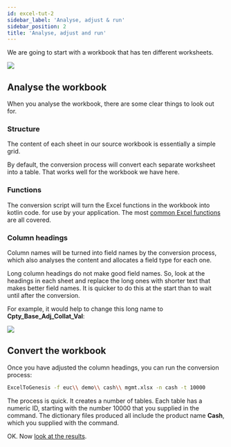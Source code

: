 ```yaml
---
id: excel-tut-2
sidebar_label: 'Analyse, adjust & run'
sidebar_position: 2
title: 'Analyse, adjust and run'
---
```




We are going to start with a workbook that has ten different worksheets.

![](/img/narrow-xls.png)


## Analyse the workbook

When you analyse the workbook, there are some clear things to look out for.

### Structure

The content of each sheet in our source workbook is essentially a simple grid.

By default, the conversion process will convert each separate worksheet into a table. That works well for the workbook we have here.

### Functions

The conversion script will turn the Excel functions in the workbook into kotlin code. for use by your application. The most [common Excel functions](/platform-reference/integrations/external-systems/exceltogenesis/excel-functions/) are all covered. 


### Column headings

Column names will be turned into field names by the conversion process, which also analyses the content and allocates a field type for each one.

Long column headings do not make good field names. So, look at the headings in each sheet and replace the long ones with shorter text that makes better field names. It is quicker to do this at the start than to wait until after the conversion.

For example, it would help to change this long name to **Cpty_Base_Adj_Collat_Val**:

![](/img/adjust-field-name.png)


## Convert the workbook

Once you have adjusted the column headings, you can run the conversion process:

```bash
ExcelToGenesis -f euc\\ demo\\ cash\\ mgmt.xlsx -n cash -t 10000
```

The process is quick. It creates a number of tables. Each table has a numeric ID, starting with the number 10000 that you supplied in the command. The dictionary files produced all include the product name **Cash**, which you supplied with the command.

OK. Now [look at the results](/tutorials/excel-to-genesis/excel-tut-3/).

